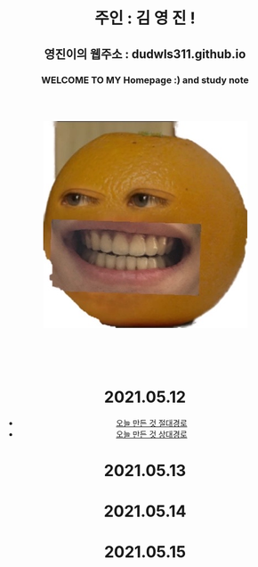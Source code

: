 <div align=center>

# 주인 : 김 영 진 !

## 영진이의 웹주소 : dudwls311.github.io     

### WELCOME TO MY Homepage :) and study note

<br><br>




![](KakaoTalk_20210512_225601355.jpg)


<br><br><br>


# 2021.05.12 

 - [오늘 만든 것 절대경로](./test.md)
 - [오늘 만든 것 상대경로](test.md)

# 2021.05.13

# 2021.05.14

# 2021.05.15

</div>


